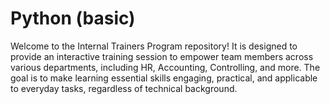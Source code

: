# Python (basic)
Welcome to the Internal Trainers Program repository! It is designed to provide an interactive training session to empower team members across various departments, including HR, Accounting, Controlling, and more. The goal is to make learning essential skills engaging, practical, and applicable to everyday tasks, regardless of technical background.
